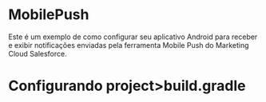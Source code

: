 # MobilePush
Este é um exemplo de como configurar seu aplicativo Android para receber e exibir notificações enviadas pela ferramenta Mobile Push do Marketing Cloud Salesforce.


# Configurando project>build.gradle
